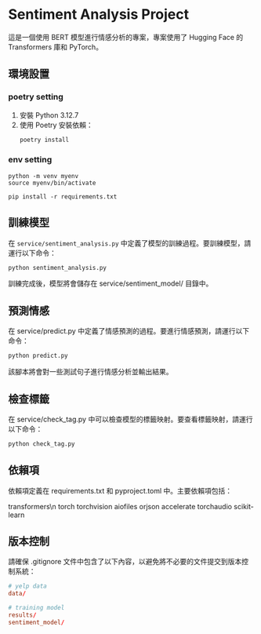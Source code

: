 # Sentiment Analysis Project

這是一個使用 BERT 模型進行情感分析的專案，專案使用了 Hugging Face 的 Transformers 庫和 PyTorch。

## 環境設置

### poetry setting

1. 安裝 Python 3.12.7
2. 使用 Poetry 安裝依賴：
   ```sh
   poetry install
   ```

### env setting

```
python -m venv myenv
source myenv/bin/activate

pip install -r requirements.txt
```

## 訓練模型

在 `service/sentiment_analysis.py` 中定義了模型的訓練過程。要訓練模型，請運行以下命令：

```sh
python sentiment_analysis.py
```

訓練完成後，模型將會儲存在 service/sentiment_model/ 目錄中。

## 預測情感

在 service/predict.py 中定義了情感預測的過程。要進行情感預測，請運行以下命令：

```sh
python predict.py
```

該腳本將會對一些測試句子進行情感分析並輸出結果。

## 檢查標籤

在 service/check_tag.py 中可以檢查模型的標籤映射。要查看標籤映射，請運行以下命令：

```sh
python check_tag.py
```

## 依賴項

依賴項定義在 requirements.txt 和 pyproject.toml 中。主要依賴項包括：

transformers\n
torch
torchvision
aiofiles
orjson
accelerate
torchaudio
scikit-learn

## 版本控制

請確保 .gitignore 文件中包含了以下內容，以避免將不必要的文件提交到版本控制系統：

```toml
# yelp data
data/

# training model
results/
sentiment_model/
```
